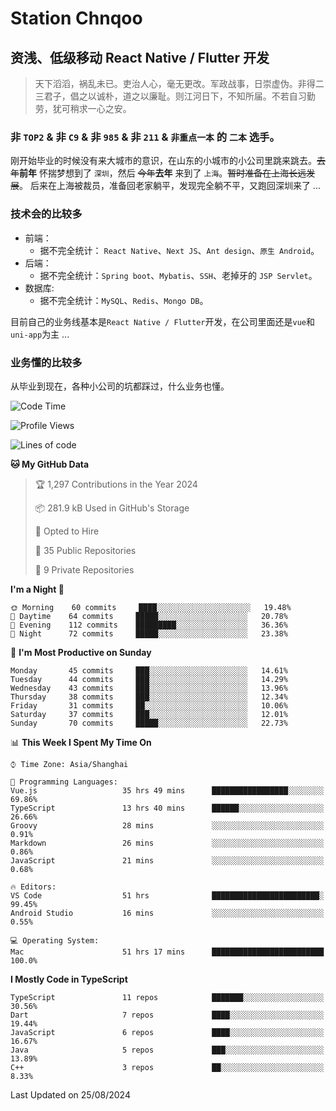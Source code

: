 # Station Chnqoo

## 资浅、低级移动 React Native / Flutter 开发

> 天下滔滔，祸乱未已。吏治人心，毫无更改。军政战事，日崇虚伪。非得二三君子，倡之以诚朴，道之以廉耻。则江河日下，不知所届。不若自习勤劳，犹可稍求一心之安。

### 非 `TOP2` & 非 `C9` & 非 `985` & 非 `211` & `非重点一本` 的 `二本` 选手。

刚开始毕业的时候没有来大城市的意识，在山东的小城市的小公司里跳来跳去。~~去年~~**前年** 怀揣梦想到了 `深圳`，然后 ~~今年~~**去年** 来到了 `上海`。~~暂时准备在上海长远发展~~。
后来在上海被裁员，准备回老家躺平，发现完全躺不平，又跑回深圳来了 ...

### 技术会的比较多

- 前端：
  - 据不完全统计： `React Native`、`Next JS`、`Ant design`、`原生 Android`。
- 后端：
  - 据不完全统计：`Spring boot`、`Mybatis`、`SSH`、老掉牙的 `JSP Servlet`。
- 数据库:
  - 据不完全统计：`MySQL`、`Redis`、`Mongo DB`。

目前自己的业务线基本是`React Native / Flutter`开发，在公司里面还是`vue`和`uni-app`为主 ...

### 业务懂的比较多

从毕业到现在，各种小公司的坑都踩过，什么业务也懂。

<!--START_SECTION:waka-->
![Code Time](http://img.shields.io/badge/Code%20Time-5%2C864%20hrs%2036%20mins-blue)

![Profile Views](http://img.shields.io/badge/Profile%20Views-1-blue)

![Lines of code](https://img.shields.io/badge/From%20Hello%20World%20I%27ve%20Written-288%20Thousand%20lines%20of%20code-blue)

**🐱 My GitHub Data** 

> 🏆 1,297 Contributions in the Year 2024
 > 
> 📦 281.9 kB Used in GitHub's Storage 
 > 
> 💼 Opted to Hire
 > 
> 📜 35 Public Repositories 
 > 
> 🔑 9 Private Repositories  
 > 
**I'm a Night 🦉** 

```text
🌞 Morning    60 commits     ████░░░░░░░░░░░░░░░░░░░░░   19.48% 
🌆 Daytime    64 commits     █████░░░░░░░░░░░░░░░░░░░░   20.78% 
🌃 Evening    112 commits    █████████░░░░░░░░░░░░░░░░   36.36% 
🌙 Night      72 commits     █████░░░░░░░░░░░░░░░░░░░░   23.38%

```
📅 **I'm Most Productive on Sunday** 

```text
Monday       45 commits     ███░░░░░░░░░░░░░░░░░░░░░░   14.61% 
Tuesday      44 commits     ███░░░░░░░░░░░░░░░░░░░░░░   14.29% 
Wednesday    43 commits     ███░░░░░░░░░░░░░░░░░░░░░░   13.96% 
Thursday     38 commits     ███░░░░░░░░░░░░░░░░░░░░░░   12.34% 
Friday       31 commits     ██░░░░░░░░░░░░░░░░░░░░░░░   10.06% 
Saturday     37 commits     ███░░░░░░░░░░░░░░░░░░░░░░   12.01% 
Sunday       70 commits     █████░░░░░░░░░░░░░░░░░░░░   22.73%

```


📊 **This Week I Spent My Time On** 

```text
⌚︎ Time Zone: Asia/Shanghai

💬 Programming Languages: 
Vue.js                   35 hrs 49 mins      █████████████████░░░░░░░░   69.86% 
TypeScript               13 hrs 40 mins      ██████░░░░░░░░░░░░░░░░░░░   26.66% 
Groovy                   28 mins             ░░░░░░░░░░░░░░░░░░░░░░░░░   0.91% 
Markdown                 26 mins             ░░░░░░░░░░░░░░░░░░░░░░░░░   0.86% 
JavaScript               21 mins             ░░░░░░░░░░░░░░░░░░░░░░░░░   0.68%

🔥 Editors: 
VS Code                  51 hrs              ████████████████████████░   99.45% 
Android Studio           16 mins             ░░░░░░░░░░░░░░░░░░░░░░░░░   0.55%

💻 Operating System: 
Mac                      51 hrs 17 mins      █████████████████████████   100.0%

```

**I Mostly Code in TypeScript** 

```text
TypeScript               11 repos            ███████░░░░░░░░░░░░░░░░░░   30.56% 
Dart                     7 repos             ████░░░░░░░░░░░░░░░░░░░░░   19.44% 
JavaScript               6 repos             ████░░░░░░░░░░░░░░░░░░░░░   16.67% 
Java                     5 repos             ███░░░░░░░░░░░░░░░░░░░░░░   13.89% 
C++                      3 repos             ██░░░░░░░░░░░░░░░░░░░░░░░   8.33%

```



 Last Updated on 25/08/2024
<!--END_SECTION:waka-->

<!---
ChenqiaoStation/ChenqiaoStation is a ✨ special ✨ repository because its `README.md` (this file) appears on your GitHub profile.
You can click the Preview link to take a look at your changes.
--->
